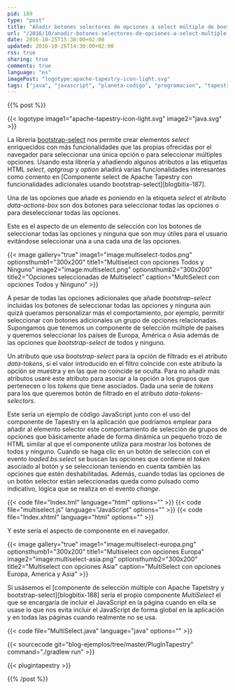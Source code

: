 ```yaml
---
pid: 189
type: "post"
title: "Añadir botones selectores de opciones a select múltiple de bootsrap-select"
url: "/2016/10/anadir-botones-selectores-de-opciones-a-select-multiple-de-bootsrap-select/"
date: 2016-10-25T15:30:00+02:00
updated: 2016-10-26T14:30:00+02:00
rss: true
sharing: true
comments: true
language: "es"
imagePost: "logotype:apache-tapestry-icon-light.svg"
tags: ["java", "javascript", "planeta-codigo", "programacion", "tapestry"]
---
```


{{% post %}}

{{< logotype image1="apache-tapestry-icon-light.svg" image2="java.svg" >}}

La librería [bootstrap-select](https://silviomoreto.github.io/bootstrap-select/) nos permite crear elementos _select_ enriquecidos con más funcionalidades que las propias ofrecidas por el navegador para seleccionar una única opción o para seleccionar múltiples opciones. Usando esta librería y añadiendo algunos atributos a las etiquetas HTML _select_, _optgroup_ y _option_ añadirá varias funcionalidades interesantes como comento en [Componente select de Apache Tapestry con funcionalidades adicionales usando bootstrap-select][blogbitix-187].

Una de las opciones que añade es poniendo en la etiqueta _select_ el atributo _data-actions-box_ son dos botones para seleccionar todas las opciones o para deseleccionar todas las opciones.

Este es el aspecto de un elemento de selección con los botones de seleccionar todas las opciones y ninguna que son muy útiles para el usuario evitándose seleccionar una a una cada una de las opciones.

{{< image
    gallery="true"
    image1="image:multiselect-todos.png" optionsthumb1="300x200" title1="Multiselect con opciones Todos y Ninguno"
    image2="image:multiselect.png" optionsthumb2="300x200" title2="Opciones seleccionadas de Multiselect"
    caption="MultiSelect con opciones Todos y Ninguno" >}}

A pesar de todas las opciones adicionales que añade _bootstrap-select_ incluidas los botones de seleccionar todas las opciones y ninguna aún quizá queramos personalizar más el comportamiento, por ejemplo, permitir seleccionar con botones adicionales un grupo de opciones relacionadas. Supongamos que tenemos un componente de selección múltiple de países y queremos seleccionar los países de Europa, América o Asia además de las opciones que _bootstrap-select_ de todos y ninguno.

Un atributo que usa _bootstrap-select_ para la opción de filtrado es el atributo _data-tokens_, si el valor introducido en el filtro coincide con este atributo la opción se muestra y en las que no coincide se oculta. Para no añadir más atributos usaré este atributo para asociar a la opción a los grupos que pertenecen o los _tokens_ que tiene asociados. Dada una serie de _tokens_ para los que queremos botón de filtrado en el atributo _data-tokens-selectors_.

Este sería un ejemplo de código JavaScript junto con el uso del componente de Tapestry en la aplicación que podríamos emplear para añadir al elemento selector este comportamiento de selección de grupos de opciones que básicamente añade de forma dinámica un pequeño trozo de HTML similar al que el componente utiliza para mostrar los botones de todos y ninguno. Cuando se haga clic en un botón de selección con el evento _loaded.bs.select_ se buscan las opciones que contiene el _token_ asociado al botón y se seleccionan teniendo en cuenta también las opciones que estén deshabilitadas. Además, cuando todas las opciones de un botón selector están seleccionadas queda como pulsado como indicativo, lógica que se realiza en el evento _change_.

{{< code file="Index.tml" language="html" options="" >}}
{{< code file="multiselect.js" language="JavaScript" options="" >}}
{{< code file="Index.xhtml" language="html" options="" >}}

Y este sería el aspecto de componente en el navegador.

{{< image
    gallery="true"
    image1="image:multiselect-europa.png" optionsthumb1="300x200" title1="Multiselect con opciones Europa"
    image2="image:multiselect-asia.png" optionsthumb2="300x200" title2="Multiselect con opciones Asia"
    caption="MultiSelect con opciones Europa, America y Asia" >}}

Si usásemos el [componente de selección múltiple con Apache Tapetstry y bootstrap-select][blogbitix-188] sería el propio componente _MultiSelect_ el que se encargaría de incluir el JavaScript en la página cuando en ella se usase lo que nos evita incluir el JavaScript de forma global en la aplicación y en todas las páginas cuando realmente no se usa.

{{< code file="MultiSelect.java" language="java" options="" >}}

{{< sourcecode git="blog-ejemplos/tree/master/PlugInTapestry" command="./gradlew run" >}}

{{< plugintapestry >}}

{{% /post %}}
